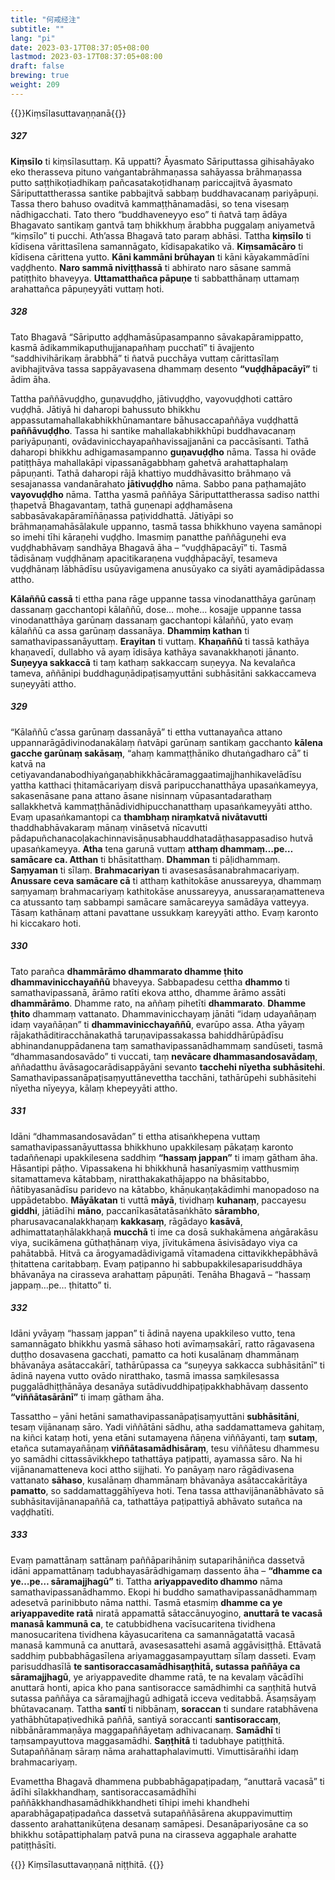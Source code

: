 ```yaml
---
title: "何戒经注"
subtitle: ""
lang: "pi"
date: 2023-03-17T08:37:05+08:00
lastmod: 2023-03-17T08:37:05+08:00
draft: false
brewing: true
weight: 209
---
```


{{<subtitle>}}Kiṃsīlasuttavaṇṇanā{{</subtitle>}}

##### 327

**Kiṃsīlo** ti kiṃsīlasuttaṃ. Kā uppatti? Āyasmato Sāriputtassa gihisahāyako eko therasseva pituno vaṅgantabrāhmaṇassa sahāyassa brāhmaṇassa putto saṭṭhikoṭiadhikaṃ pañcasatakoṭidhanaṃ pariccajitvā āyasmato Sāriputtattherassa santike pabbajitvā sabbaṃ buddhavacanaṃ pariyāpuṇi. Tassa thero bahuso ovaditvā kammaṭṭhānamadāsi, so tena visesaṃ nādhigacchati. Tato thero “buddhaveneyyo eso” ti ñatvā taṃ ādāya Bhagavato santikaṃ gantvā taṃ bhikkhuṃ ārabbha puggalaṃ aniyametvā “kiṃsīlo” ti pucchi. Ath’assa Bhagavā tato paraṃ abhāsi. Tattha **kiṃsīlo** ti kīdisena vārittasīlena samannāgato, kīdisapakatiko vā. **Kiṃsamācāro** ti kīdisena cārittena yutto. **Kāni kammāni brūhayan** ti kāni kāyakammādīni vaḍḍhento. **Naro sammā niviṭṭhassā** ti abhirato naro sāsane sammā patiṭṭhito bhaveyya. **Uttamatthañca pāpuṇe** ti sabbatthānaṃ uttamaṃ arahattañca pāpuṇeyyāti vuttaṃ hoti.

##### 328

Tato Bhagavā “Sāriputto aḍḍhamāsūpasampanno sāvakapāramippatto, kasmā ādikammikaputhujjanapañhaṃ pucchatī” ti āvajjento “saddhivihārikaṃ ārabbhā” ti ñatvā pucchāya vuttaṃ cārittasīlaṃ avibhajitvāva tassa sappāyavasena dhammaṃ desento **“vuḍḍhāpacāyī”** ti ādim āha.

Tattha paññāvuḍḍho, guṇavuḍḍho, jātivuḍḍho, vayovuḍḍhoti cattāro vuḍḍhā. Jātiyā hi daharopi bahussuto bhikkhu appassutamahallakabhikkhūnamantare bāhusaccapaññāya vuḍḍhattā **paññāvuḍḍho**. Tassa hi santike mahallakabhikkhūpi buddhavacanaṃ pariyāpuṇanti, ovādavinicchayapañhavissajjanāni ca paccāsīsanti. Tathā daharopi bhikkhu adhigamasampanno **guṇavuḍḍho** nāma. Tassa hi ovāde patiṭṭhāya mahallakāpi vipassanāgabbhaṃ gahetvā arahattaphalaṃ pāpuṇanti. Tathā daharopi rājā khattiyo muddhāvasitto brāhmaṇo vā sesajanassa vandanārahato **jātivuḍḍho** nāma. Sabbo pana paṭhamajāto **vayovuḍḍho** nāma. Tattha yasmā paññāya Sāriputtattherassa sadiso natthi ṭhapetvā Bhagavantaṃ, tathā guṇenapi aḍḍhamāsena sabbasāvakapāramīñāṇassa paṭividdhattā. Jātiyāpi so brāhmaṇamahāsālakule uppanno, tasmā tassa bhikkhuno vayena samānopi so imehi tīhi kāraṇehi vuḍḍho. Imasmiṃ panatthe paññāguṇehi eva vuḍḍhabhāvaṃ sandhāya Bhagavā āha – “vuḍḍhāpacāyī” ti. Tasmā tādisānaṃ vuḍḍhānaṃ apacitikaraṇena vuḍḍhāpacāyī, tesameva vuḍḍhānaṃ lābhādīsu usūyavigamena anusūyako ca siyāti ayamādipādassa attho.

**Kālaññū cassā** ti ettha pana rāge uppanne tassa vinodanatthāya garūnaṃ dassanaṃ gacchantopi kālaññū, dose… mohe… kosajje uppanne tassa vinodanatthāya garūnaṃ dassanaṃ gacchantopi kālaññū, yato evaṃ kālaññū ca assa garūnaṃ dassanāya. **Dhammiṃ kathan** ti samathavipassanāyuttaṃ. **Erayitan** ti vuttaṃ. **Khaṇaññū** ti tassā kathāya khaṇavedī, dullabho vā ayaṃ īdisāya kathāya savanakkhaṇoti jānanto. **Suṇeyya sakkaccā** ti taṃ kathaṃ sakkaccaṃ suṇeyya. Na kevalañca tameva, aññānipi buddhaguṇādipaṭisaṃyuttāni subhāsitāni sakkaccameva suṇeyyāti attho.

##### 329

“Kālaññū c’assa garūnaṃ dassanāyā” ti ettha vuttanayañca attano uppannarāgādivinodanakālaṃ ñatvāpi garūnaṃ santikaṃ gacchanto **kālena gacche garūnaṃ sakāsaṃ**, “ahaṃ kammaṭṭhāniko dhutaṅgadharo cā” ti katvā na cetiyavandanabodhiyaṅgaṇabhikkhācāramaggaatimajjhanhikavelādīsu yattha katthaci ṭhitamācariyaṃ disvā paripucchanatthāya upasaṅkameyya, sakasenāsane pana attano āsane nisinnaṃ vūpasantadarathaṃ sallakkhetvā kammaṭṭhānādividhipucchanatthaṃ upasaṅkameyyāti attho. Evaṃ upasaṅkamantopi ca **thambhaṃ niraṃkatvā nivātavutti** thaddhabhāvakaraṃ mānaṃ vināsetvā nīcavutti pādapuñchanacoḷakachinnavisāṇusabhauddhatadāṭhasappasadiso hutvā upasaṅkameyya. **Atha** tena garunā vuttaṃ **atthaṃ dhammaṃ…pe… samācare ca. Atthan** ti bhāsitatthaṃ. **Dhamman** ti pāḷidhammaṃ. **Saṃyaman** ti sīlaṃ. **Brahmacariyan** ti avasesasāsanabrahmacariyaṃ. **Anussare ceva samācare cā** ti atthaṃ kathitokāse anussareyya, dhammaṃ saṃyamaṃ brahmacariyaṃ kathitokāse anussareyya, anussaraṇamatteneva ca atussanto taṃ sabbampi samācare samācareyya samādāya vatteyya. Tāsaṃ kathānaṃ attani pavattane ussukkaṃ kareyyāti attho. Evaṃ karonto hi kiccakaro hoti.

##### 330

Tato parañca **dhammārāmo dhammarato dhamme ṭhito dhammavinicchayaññū** bhaveyya. Sabbapadesu cettha **dhammo** ti samathavipassanā, ārāmo ratīti ekova attho, dhamme ārāmo assāti **dhammārāmo**. Dhamme rato, na aññaṃ pihetīti **dhammarato**. **Dhamme ṭhito** dhammaṃ vattanato. Dhammavinicchayaṃ jānāti “idaṃ udayañāṇaṃ idaṃ vayañāṇan” ti **dhammavinicchayaññū**, evarūpo assa. Atha yāyaṃ rājakathāditiracchānakathā taruṇavipassakassa bahiddhārūpādīsu abhinandanuppādanena taṃ samathavipassanādhammaṃ sandūseti, tasmā “dhammasandosavādo” ti vuccati, taṃ **nevācare dhammasandosavādaṃ**, aññadatthu āvāsagocarādisappāyāni sevanto **tacchehi nīyetha subhāsitehi**. Samathavipassanāpaṭisaṃyuttānevettha tacchāni, tathārūpehi subhāsitehi nīyetha nīyeyya, kālaṃ khepeyyāti attho.

##### 331

Idāni “dhammasandosavādan” ti ettha atisaṅkhepena vuttaṃ samathavipassanāyuttassa bhikkhuno upakkilesaṃ pākaṭaṃ karonto tadaññenapi upakkilesena saddhiṃ **“hassaṃ jappan”** ti imaṃ gātham āha. Hāsantipi pāṭho. Vipassakena hi bhikkhunā hasanīyasmiṃ vatthusmiṃ sitamattameva kātabbaṃ, niratthakakathājappo na bhāsitabbo, ñātibyasanādīsu paridevo na kātabbo, khāṇukaṇṭakādimhi manopadoso na uppādetabbo. **Māyākatan** ti vuttā **māyā**, tividhaṃ **kuhanaṃ**, paccayesu **giddhi**, jātiādīhi **māno**, paccanīkasātatāsaṅkhāto **sārambho**, pharusavacanalakkhaṇaṃ **kakkasaṃ**, rāgādayo **kasāvā**, adhimattataṇhālakkhaṇā **mucchā** ti ime ca dosā sukhakāmena aṅgārakāsu viya, sucikāmena gūthaṭhānaṃ viya, jīvitukāmena āsivisādayo viya ca pahātabbā. Hitvā ca ārogyamadādivigamā vītamadena cittavikkhepābhāvā ṭhitattena caritabbaṃ. Evaṃ paṭipanno hi sabbupakkilesaparisuddhāya bhāvanāya na cirasseva arahattaṃ pāpuṇāti. Tenāha Bhagavā – “hassaṃ jappaṃ…pe… ṭhitatto” ti.

##### 332

Idāni yvāyaṃ “hassaṃ jappan” ti ādinā nayena upakkileso vutto, tena samannāgato bhikkhu yasmā sāhaso hoti avīmaṃsakārī, ratto rāgavasena duṭṭho dosavasena gacchati, pamatto ca hoti kusalānaṃ dhammānaṃ bhāvanāya asātaccakārī, tathārūpassa ca “suṇeyya sakkacca subhāsitānī” ti ādinā nayena vutto ovādo niratthako, tasmā imassa saṃkilesassa puggalādhiṭṭhānāya desanāya sutādivuddhipaṭipakkhabhāvaṃ dassento **“viññātasārānī”** ti imaṃ gātham āha.

Tassattho – yāni hetāni samathavipassanāpaṭisaṃyuttāni **subhāsitāni**, tesaṃ vijānanaṃ sāro. Yadi viññātāni sādhu, atha saddamattameva gahitaṃ, na kiñci kataṃ hoti, yena etāni sutamayena ñāṇena viññāyanti, taṃ **sutaṃ**, etañca sutamayañāṇaṃ **viññātasamādhisāraṃ**, tesu viññātesu dhammesu yo samādhi cittassāvikkhepo tathattāya paṭipatti, ayamassa sāro. Na hi vijānanamatteneva koci attho sijjhati. Yo panāyaṃ naro rāgādivasena vattanato **sāhaso**, kusalānaṃ dhammānaṃ bhāvanāya asātaccakāritāya **pamatto**, so saddamattaggāhīyeva hoti. Tena tassa atthavijānanābhāvato sā subhāsitavijānanapaññā ca, tathattāya paṭipattiyā abhāvato sutañca na vaḍḍhatīti.

##### 333

Evaṃ pamattānaṃ sattānaṃ paññāparihāniṃ sutaparihāniñca dassetvā idāni appamattānaṃ tadubhayasārādhigamaṃ dassento āha – **“dhamme ca ye…pe… sāramajjhagū”** ti. Tattha **ariyappavedito dhammo** nāma samathavipassanādhammo. Ekopi hi buddho samathavipassanādhammaṃ adesetvā parinibbuto nāma natthi. Tasmā etasmiṃ **dhamme ca ye ariyappavedite ratā** niratā appamattā sātaccānuyogino, **anuttarā te vacasā manasā kammunā ca**, te catubbidhena vacīsucaritena tividhena manosucaritena tividhena kāyasucaritena ca samannāgatattā vacasā manasā kammunā ca anuttarā, avasesasattehi asamā aggāvisiṭṭhā. Ettāvatā saddhiṃ pubbabhāgasīlena ariyamaggasampayuttaṃ sīlaṃ dasseti. Evaṃ parisuddhasīlā **te santisoraccasamādhisaṇṭhitā, sutassa paññāya ca sāramajjhagū**, ye ariyappavedite dhamme ratā, te na kevalaṃ vācādīhi anuttarā honti, apica kho pana santisoracce samādhimhi ca saṇṭhitā hutvā sutassa paññāya ca sāramajjhagū adhigatā icceva veditabbā. Āsaṃsāyaṃ bhūtavacanaṃ. Tattha **santī** ti nibbānaṃ, **soraccan** ti sundare ratabhāvena yathābhūtapaṭivedhikā paññā, santiyā soraccanti **santisoraccaṃ**, nibbānārammaṇāya maggapaññāyetaṃ adhivacanaṃ. **Samādhī** ti taṃsampayuttova maggasamādhi. **Saṇṭhitā** ti tadubhaye patiṭṭhitā. Sutapaññānaṃ sāraṃ nāma arahattaphalavimutti. Vimuttisārañhi idaṃ brahmacariyaṃ.

Evamettha Bhagavā dhammena pubbabhāgapaṭipadaṃ, “anuttarā vacasā” ti ādīhi sīlakkhandhaṃ, santisoraccasamādhīhi paññākkhandhasamādhikkhandheti tīhipi imehi khandhehi aparabhāgapaṭipadañca dassetvā sutapaññāsārena akuppavimuttiṃ dassento arahattanikūṭena desanaṃ samāpesi. Desanāpariyosāne ca so bhikkhu sotāpattiphalaṃ patvā puna na cirasseva aggaphale arahatte patiṭṭhāsīti.

{{<eof>}}
    Kiṃsīlasuttavaṇṇanā niṭṭhitā.
{{</eof>}}